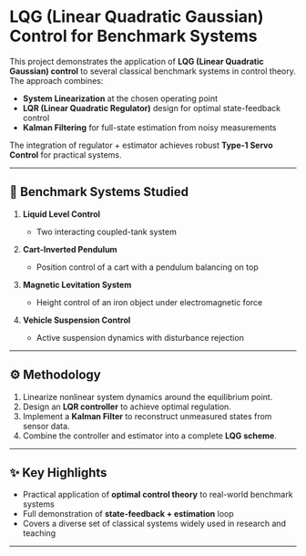 # LQG (Linear Quadratic Gaussian) Control for Benchmark Systems

This project demonstrates the application of **LQG (Linear Quadratic Gaussian) control** to several classical benchmark systems in control theory.  
The approach combines:  

- **System Linearization** at the chosen operating point  
- **LQR (Linear Quadratic Regulator)** design for optimal state-feedback control  
- **Kalman Filtering** for full-state estimation from noisy measurements  

The integration of regulator + estimator achieves robust **Type-1 Servo Control** for practical systems.  

---

## 🧪 Benchmark Systems Studied

1. **Liquid Level Control**  
   - Two interacting coupled-tank system  

2. **Cart-Inverted Pendulum**  
   - Position control of a cart with a pendulum balancing on top  

3. **Magnetic Levitation System**  
   - Height control of an iron object under electromagnetic force  

4. **Vehicle Suspension Control**  
   - Active suspension dynamics with disturbance rejection  

---

## ⚙️ Methodology
1. Linearize nonlinear system dynamics around the equilibrium point.  
2. Design an **LQR controller** to achieve optimal regulation.  
3. Implement a **Kalman Filter** to reconstruct unmeasured states from sensor data.  
4. Combine the controller and estimator into a complete **LQG scheme**.  

---

## ✨ Key Highlights
- Practical application of **optimal control theory** to real-world benchmark systems  
- Full demonstration of **state-feedback + estimation** loop  
- Covers a diverse set of classical systems widely used in research and teaching  

---

